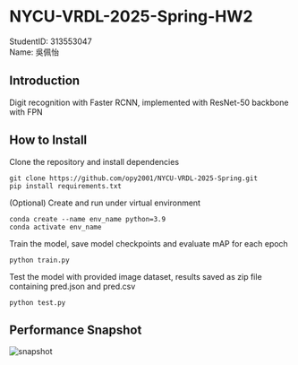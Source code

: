 
# NYCU-VRDL-2025-Spring-HW2
StudentID: 313553047  
Name: 吳佩怡

## Introduction
Digit recognition with Faster RCNN, implemented with ResNet-50 backbone with FPN

## How to Install
Clone the repository and install dependencies
```
git clone https://github.com/opy2001/NYCU-VRDL-2025-Spring.git
pip install requirements.txt
```
(Optional) Create and run under virtual environment
```
conda create --name env_name python=3.9
conda activate env_name
```
Train the model, save model checkpoints and evaluate mAP for each epoch
```
python train.py
```
Test the model with provided image dataset, results saved as zip file containing pred.json and pred.csv
```
python test.py
```

## Performance Snapshot
![snapshot](https://github.com/user-attachments/assets/b3fcbfbf-63ce-4aee-a60e-83a5df1ed309)


